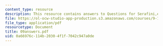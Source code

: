 ```yaml
---
content_type: resource
description: This resource contains answers to Questions for Serafini,et al paper.
file: https://ol-ocw-studio-app-production.s3.amazonaws.com/courses/9-12-experimental-molecular-neurobiology-fall-2006/0a66976c114b20304f1f7042c947a0de_09answers.pdf
file_type: application/pdf
resourcetype: Document
title: 09answers.pdf
uid: 0a66976c-114b-2030-4f1f-7042c947a0de
---
```

